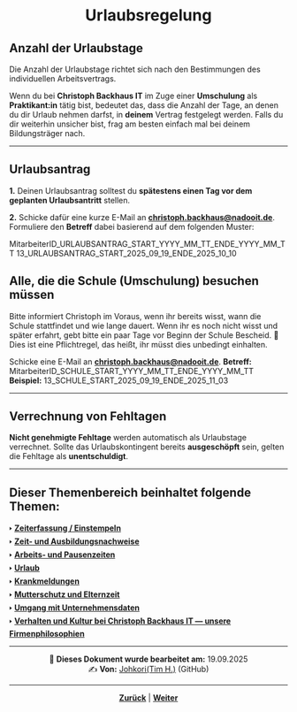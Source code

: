 # <p align="center">Urlaubsregelung</p>

## Anzahl der Urlaubstage

Die Anzahl der Urlaubstage richtet sich nach den Bestimmungen des individuellen Arbeitsvertrags. 

Wenn du bei **Christoph Backhaus IT** im Zuge einer **Umschulung** als **Praktikant:in** tätig bist, bedeutet das, dass die Anzahl der Tage, an denen du dir Urlaub nehmen darfst, in **deinem** Vertrag festgelegt werden. Falls du dir weiterhin unsicher bist, frag am besten einfach mal bei deinem Bildungsträger nach.

---

## Urlaubsantrag

**1.** Deinen Urlaubsantrag solltest du **spätestens einen Tag vor dem geplanten Urlaubsantritt** stellen.

**2.** Schicke dafür eine kurze E-Mail an [**christoph.backhaus@nadooit.de**](mailto:christoph.backhaus@nadooit.de). Formuliere den **Betreff** dabei basierend auf dem folgenden Muster:
<br> 

MitarbeiterID_URLAUBSANTRAG_START_YYYY_MM_TT_ENDE_YYYY_MM_TT
13_URLAUBSANTRAG_START_2025_09_19_ENDE_2025_10_10

## Alle, die die Schule (Umschulung) besuchen müssen

Bitte informiert Christoph im Voraus, wenn ihr bereits wisst, wann die Schule stattfindet und wie lange dauert.
Wenn ihr es noch nicht wisst und später erfahrt, gebt bitte ein paar Tage vor Beginn der Schule Bescheid.
🚩 Dies ist eine Pflichtregel, das heißt, ihr müsst dies unbedingt einhalten.

Schicke eine E-Mail an [**christoph.backhaus@nadooit.de**](mailto:christoph.backhaus@nadooit.de).
**Betreff:**  MitarbeiterID_SCHULE_START_YYYY_MM_TT_ENDE_YYYY_MM_TT 
**Beispiel:**  13_SCHULE_START_2025_09_19_ENDE_2025_11_03 

---

## Verrechnung von Fehltagen

**Nicht genehmigte Fehltage** werden automatisch als Urlaubstage verrechnet. Sollte das Urlaubskontingent bereits **ausgeschöpft** sein, gelten die Fehltage als **unentschuldigt**.

---

**Dieser Themenbereich beinhaltet folgende Themen:**
---

🢒 [**Zeiterfassung / Einstempeln**](/docs/01-organisation/01-zeiterfassung/README.md) </br>
🢒 [**Zeit- und Ausbildungsnachweise**](/docs/01-organisation/02-zeit_und_ausbildungsnachweise/README.md) </br>
🢒 [**Arbeits- und Pausenzeiten**](/docs/01-organisation/03-arbeits_und_pausenzeiten/README.md)</br>
🢒 [**Urlaub**](/docs/01-organisation/04-urlaub/README.md) </br>
🢒 [**Krankmeldungen**](/docs/01-organisation/05-krankmeldungen/README.md) </br>
🢒 [**Mutterschutz und Elternzeit**](/docs/01-organisation/06-mutterschutz_und_elternzeit/README.md) </br>
🢒 [**Umgang mit Unternehmensdaten**](/docs/01-organisation/07-datenschutz/README.md) </br>
🢒 [**Verhalten und Kultur bei Christoph Backhaus IT — unsere Firmenphilosophien**](/docs/01-organisation/08-firmenphilosophie/README.md) </br>

---

<p align="center">
📅 <strong>Dieses Dokument wurde bearbeitet am:</strong> 19.09.2025
<br>
✍️ <strong>Von:</strong> <a href="https://github.com/johkori">Johkori(Tim H.)</a> (GitHub)
</p>

---

<p align="center">
<a href="/docs/01-organisation/03-arbeits_und_pausenzeiten/README.md"><strong>Zurück</strong></a> | 
<a href="/docs/01-organisation/05-krankmeldungen/README.md"><strong>Weiter</strong></a>
</p>
